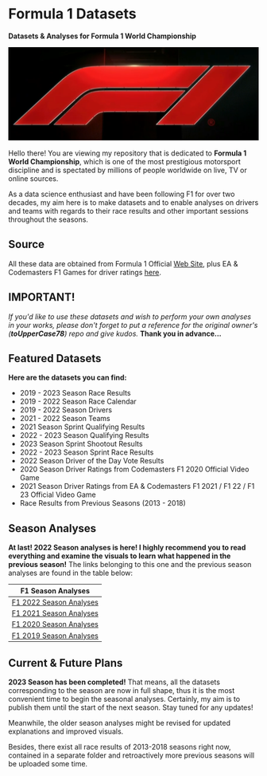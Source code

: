# Formula 1 Datasets

**Datasets & Analyses for Formula 1 World Championship**

<!-- ![F1 logo](https://i.ibb.co/0Cv5J79/f1-logo-present.png) -->
![F1 Logo](F1_2023_logo.png)

Hello there! You are viewing my repository that is dedicated to **Formula 1 World Championship**, which is one of the most prestigious motorsport discipline and is spectated by millions of people worldwide on live, TV or online sources.

As a data science enthusiast and have been following F1 for over two decades, my aim here is to make datasets and to enable analyses on drivers and teams with regards to their race results and other important sessions throughout the seasons.

## Source

All these data are obtained from Formula 1 Official [Web Site](https://www.formula1.com/), plus EA & Codemasters F1 Games for driver ratings [here](https://www.ea.com/games/f1/driver-ratings?isLocalized=true).

## IMPORTANT!

_If you'd like to use these datasets and wish to perform your own analyses in your works, please don't forget to put a reference for the original owner's (**toUpperCase78**) repo and give kudos._ **Thank you in advance...**

## Featured Datasets

**Here are the datasets you can find:**

- 2019 - 2023 Season Race Results
- 2019 - 2022 Season Race Calendar
- 2019 - 2022 Season Drivers
- 2021 - 2022 Season Teams
- 2021 Season Sprint Qualifying Results
- 2022 - 2023 Season Qualifying Results
- 2023 Season Sprint Shootout Results
- 2022 - 2023 Season Sprint Race Results
- 2022 Season Driver of the Day Vote Results
- 2020 Season Driver Ratings from Codemasters F1 2020 Official Video Game
- 2021 Season Driver Ratings from EA & Codemasters F1 2021 / F1 22 / F1 23 Official Video Game
- Race Results from Previous Seasons (2013 - 2018)

## Season Analyses

**At last! 2022 Season analyses is here! I highly recommend you to read everything and examine the visuals to learn what happened in the previous season!** The links belonging to this one and the previous season analyses are found in the table below:

| F1 Season Analyses |
|--------------------|
| [F1 2022 Season Analyses](F1_2022Season_Analysis.ipynb)|
| [F1 2021 Season Analyses](F1_2021Season_Analysis.ipynb)|
| [F1 2020 Season Analyses](F1_2020season_analysis.ipynb)|
| [F1 2019 Season Analyses](F1_2019season_analysis.ipynb)|

## Current & Future Plans

**2023 Season has been completed!** That means, all the datasets corresponding to the season are now in full shape, thus it is the most convenient time to begin the seasonal analyses. Certainly, my aim is to publish them until the start of the next season. Stay tuned for any updates!

Meanwhile, the older season analyses might be revised for updated explanations and improved visuals.

Besides, there exist all race results of 2013-2018 seasons right now, contained in a separate folder and retroactively more previous seasons will be uploaded some time.
